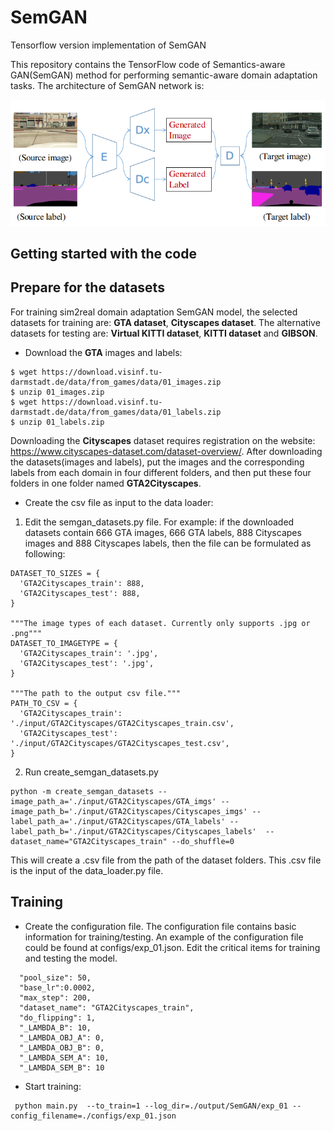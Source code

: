# SemGAN
Tensorflow version implementation of SemGAN


This repository contains the TensorFlow code of Semantics-aware GAN(SemGAN) method for performing semantic-aware domain adaptation tasks. The architecture of SemGAN network is:

![Architecture_SemGAN](/images/SemGAN.png)

## Getting started with the code

## Prepare for the datasets

For training sim2real domain adaptation SemGAN model, the selected datasets for training are: **GTA dataset**, **Cityscapes dataset**. The alternative datasets for testing are: **Virtual KITTI dataset**, **KITTI dataset** and **GIBSON**.

- Download the **GTA** images and labels:

```
$ wget https://download.visinf.tu-darmstadt.de/data/from_games/data/01_images.zip
$ unzip 01_images.zip
$ wget https://download.visinf.tu-darmstadt.de/data/from_games/data/01_labels.zip
$ unzip 01_labels.zip
```
Downloading the **Cityscapes** dataset requires registration on the website: https://www.cityscapes-dataset.com/dataset-overview/. After downloading the datasets(images and labels), put the images and the corresponding labels from each domain in four different folders, and then put these four folders in one folder named **GTA2Cityscapes**.

- Create the csv file as input to the data loader:
1. Edit the semgan_datasets.py file. For example: if the downloaded datasets contain 666 GTA images, 666 GTA labels, 888 Cityscapes images and 888 Cityscapes labels, then the file can be formulated as following:
  ```
DATASET_TO_SIZES = {
    'GTA2Cityscapes_train': 888,
    'GTA2Cityscapes_test': 888,
}

"""The image types of each dataset. Currently only supports .jpg or .png"""
DATASET_TO_IMAGETYPE = {
    'GTA2Cityscapes_train': '.jpg',
    'GTA2Cityscapes_test': '.jpg',
}

"""The path to the output csv file."""
PATH_TO_CSV = {
    'GTA2Cityscapes_train': './input/GTA2Cityscapes/GTA2Cityscapes_train.csv',
    'GTA2Cityscapes_test': './input/GTA2Cityscapes/GTA2Cityscapes_test.csv',
}
```
2. Run create_semgan_datasets.py
  ```
  python -m create_semgan_datasets --image_path_a='./input/GTA2Cityscapes/GTA_imgs' --image_path_b='./input/GTA2Cityscapes/Cityscapes_imgs' --label_path_a='./input/GTA2Cityscapes/GTA_labels' --label_path_b='./input/GTA2Cityscapes/Cityscapes_labels'  --dataset_name="GTA2Cityscapes_train" --do_shuffle=0
  ```
  This will create a .csv file from the path of the dataset folders. This .csv file is the input of the data_loader.py file.
  
## Training
- Create the configuration file. The configuration file contains basic information for training/testing. An example of the configuration file could be found at configs/exp_01.json. Edit the critical items for training and testing the model.
``` 
  "pool_size": 50,
  "base_lr":0.0002,
  "max_step": 200,
  "dataset_name": "GTA2Cityscapes_train",
  "do_flipping": 1,
  "_LAMBDA_B": 10,
  "_LAMBDA_OBJ_A": 0,
  "_LAMBDA_OBJ_B": 0,
  "_LAMBDA_SEM_A": 10,
  "_LAMBDA_SEM_B": 10
```
- Start training:
``` 
 python main.py  --to_train=1 --log_dir=./output/SemGAN/exp_01 --config_filename=./configs/exp_01.json
 ``` 
